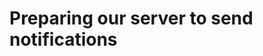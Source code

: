 # Preparing our server to send notifications 


[Git branch]:(https://github.com/codiku/node-expo-notifications/tree/EN-master)